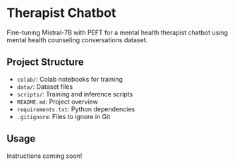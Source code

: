 # Therapist Chatbot

Fine-tuning Mistral-7B with PEFT for a mental health therapist chatbot using mental health counseling conversations dataset.

## Project Structure

- `colab/`: Colab notebooks for training
- `data/`: Dataset files
- `scripts/`: Training and inference scripts
- `README.md`: Project overview
- `requirements.txt`: Python dependencies
- `.gitignore`: Files to ignore in Git

## Usage

Instructions coming soon!
